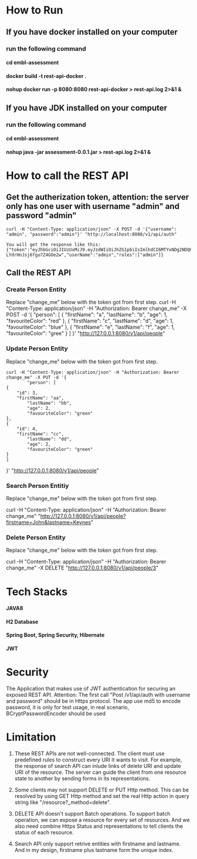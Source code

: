 # How to Run

## If you have docker installed on your computer
### run the following command
#### cd embl-assessment
#### docker build -t rest-api-docker .
#### nohup docker run -p 8080:8080 rest-api-docker > rest-api.log 2>&1 &

## If you have JDK installed on your computer
### run the following command
#### cd embl-assessment
#### nohup java -jar assessment-0.0.1.jar > rest-api.log 2>&1 &


# How to call the REST API
## Get the autherization token, attention: the server only has one user with username "admin" and password "admin"
    curl -H "Content-Type: application/json" -X POST -d '{"username": "admin", "password":"admin"}' "http://localhost:8080/v1/api/auth"

    You will get the response like this:
    {"token":"eyJhbGciOiJIUzUxMiJ9.eyJzdWIiOiJhZG1pbiIsImlhdCI6MTYxNDg2NDQ0NywiZXhwIjoxNjE0OTUwODQ3fQ.uxHvRKHJJimqTdjlHmDvPxuXT2CZNiVxTmvs6EZXHA0PnpBgMgcKZxcZPTXvoOSq-LYdrHnJsj6fgu7Z4GOe2w","userName":"admin","roles":["admin"]}

## Call the REST API

### Create Person Entity
Replace "change_me" below with the token got from first step.
    curl -H "Content-Type: application/json" -H "Authorization: Bearer change_me" -X POST -d '{
            "person": [
    {
        "firstName": "a",
            "lastName": "b",
            "age": 1,
            "favouriteColor": "red"
    },
    {
        "firstName": "c",
            "lastName": "d",
            "age": 1,
            "favouriteColor": "blue"
    },
    {
        "firstName": "e",
            "lastName": "f",
            "age": 1,
            "favouriteColor": "gree"
    }
    ]
}' "http://127.0.0.1:8080/v1/api/people"

### Update Person Entity
Replace "change_me" below with the token got from first step.

    curl -H "Content-Type: application/json" -H "Authorization: Bearer change_me" -X PUT -d '{
            "person": [
    {	
    	"id": 3,
        "firstName": "aa",
            "lastName": "bb",
            "age": 2,
            "favouriteColor": "green"
    },
    {
    	"id": 4,
        "firstName": "cc",
            "lastName": "dd",
            "age": 2,
            "favouriteColor": "green"
    }
    ]
}' "http://127.0.0.1:8080/v1/api/people"

### Search Person Entitiy
Replace "change_me" below with the token got from first step.

curl -H "Content-Type: application/json" -H "Authorization: Bearer change_me" "http://127.0.0.1:8080/v1/api/people?firstname=John&lastname=Keynes"

### Delete Person Entity
Replace "change_me" below with the token got from first step.

curl -H "Content-Type: application/json" -H "Authorization: Bearer change_me" -X DELETE "http://127.0.0.1:8080/v1/api/people/3"

# Tech Stacks
#### JAVA8
#### H2 Database
#### Spring Boot, Spring Security, Hibernate
#### JWT


# Security
The Application that makes use of JWT authentication for securing an exposed REST API.
Attention: The first call "Post /v1/api/auth with username and password" should be in Https protocol. The app use md5 to encode password, it is only for test usage, in real scenario, BCryptPasswordEncoder should be used


# Limitation
1. These REST APIs are not well-connected. The client must use predefined rules to construct every URI it wants to visit. For example, the response of search API can inlude links of delete URI and update URI of the resource. The server can guide the client from one resource state to another by sending forms in its representations.

2. Some clients may not support DELETE or PUT Http method. This can be resolved by using GET Http method and set the real Http action in query string like "/resource?_method=delete". 


5. DELETE API doesn't support Batch operations. To support batch operation, we can expose a resource for every set of resources. And we also need combine Https Status and representations to tell clients the status of each resource.

4. Search API only support retrive entities with firstname and lastname. And in my design, firstname plus lastname form the unique index.









